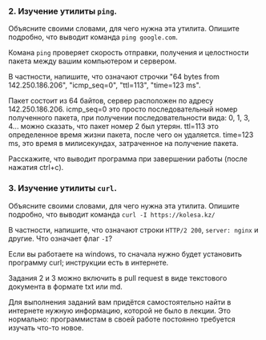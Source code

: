 ### 2. Изучение утилиты `ping`.

Объясните своими словами, для чего нужна эта утилита. Опишите подробно, что выводит команда `ping google.com`.

Комана `ping` проверяет скорость отправки, получения и целостности пакета между вашим компьютером и сервером. 


В частности, напишите, что означают строчки "64 bytes from 142.250.186.206", "icmp_seq=0",  "ttl=113", "time=123 ms".

Пакет состоит из 64 байтов, сервер расположен по адресу 142.250.186.206. icmp_seq=0 это просто последовательный номер полученного пакета, при получении последовательности вида: 0, 1, 3, 4... можно сказать, что пакет номер 2 был утерян. ttl=113 это определенное время жизни пакета, после чего он удаляется. time=123 ms, это время в милисекундах, затраченное на получение пакета.

Расскажите, что выводит программа при завершении работы (после нажатия ctrl+c).

### 3. Изучение утилиты `curl`.

Объясните своими словами, для чего нужна эта утилита. Опишите подробно, что выводит команда `curl -I https://kolesa.kz/`

В частности, напишите, что означают строки `HTTP/2 200`, `server: nginx` и другие. Что означает флаг `-I`?

Если вы работаете на windows, то сначала нужно будет установить программу curl; инструкции есть в интернете.

Задания 2 и 3 можно включить в pull request в виде текстового документа в формате txt или md.

Для выполнения заданий вам придётся самостоятельно найти в интернете нужную информацию, которой не было в лекции. Это нормально: программистам в своей работе постоянно требуется изучать что-то новое.